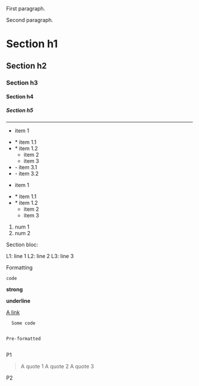 <p>First paragraph.</p><p>Second paragraph.</p><h1>Section h1</h1><h2>Section h2</h2><h3>Section h3</h3><h4>Section h4</h4><h5>Section h5</h5><hr><ul><li>item 1</li></ul><ul><li>* item 1.1</li><li>* item 1.2<ul><li>item 2</li><li>item 3</li></ul></li><li>- item 3.1</li><li>- item 3.2</li></ul><ul><li>item 1</li></ul><ul><li>* item 1.1</li><li>* item 1.2<ul><li>item 2</li><li>item 3</li></ul></li></ul><ol><li>num 1</li><li>num 2</li></ol><p>Section bloc:</p><p>L1: line 1 L2: line 2 L3: line 3</p><p>Formatting</p><p><code>code</code></p><p><strong>strong</strong></p><p><strong>underline</strong></p><p><a href="https://link-url/">A link</a></p><pre><code>  Some code

  Pre-formatted
</code></pre><p>P1</p><blockquote><p>A quote 1 A quote 2 A quote 3</p></blockquote><p>P2</p>

